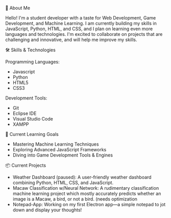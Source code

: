 🌟 About Me

Hello! I'm a student developer with a taste for Web Development, Game Development, and Machine Learning.
I am currently building my skills in JavaScript, Python, HTML, and CSS, and I plan on learning even more languages and technologies.
I'm excited to collaborate on projects that are challenging and innovative, and will help me improve my skills.

🛠️ Skills & Technologies

Programming Languages:
  <ul><li>Javascript</li>
  <li>Python</li>
  <li>HTML5</li>
  <li>CSS3</li></ul>
Development Tools:
  <ul><li>Git</li>
  <li>Eclipse IDE</li>
  <li>Visual Studio Code</li>
  <li>XAMPP</li></ul>

🌱 Current Learning Goals

<ul><li>Mastering Machine Learning Techniques</li>
    <li>Exploring Advanced JavaScript Frameworks</li>
    <li>Diving into Game Development Tools & Engines</li></ul>
📦 Current Projects

<ul><li>Weather Dashboard (paused): A user-friendly weather dashboard combining Python, HTML, CSS, and JavaScript.</li>
<li>Macaw Classification w/Neural Network: A rudimentary classification machine learning project which mostly accurately predicts whether an image is a Macaw, a bird, or not a bird. (needs optimization </li>
<li>Notepad-App: Working on my first Electron app—a simple notepad to jot down and display your thoughts!</li></ul>
<!---
sarahyack/sarahyack is a ✨ special ✨ repository because its `README.md` (this file) appears on your GitHub profile.
You can click the Preview link to take a look at your changes.
--->

